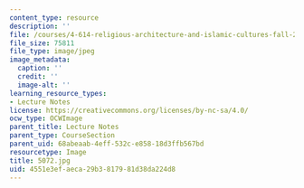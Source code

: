 ```yaml
---
content_type: resource
description: ''
file: /courses/4-614-religious-architecture-and-islamic-cultures-fall-2002/4551e3efaeca29b3817981d38da224d8_5072.jpg
file_size: 75811
file_type: image/jpeg
image_metadata:
  caption: ''
  credit: ''
  image-alt: ''
learning_resource_types:
- Lecture Notes
license: https://creativecommons.org/licenses/by-nc-sa/4.0/
ocw_type: OCWImage
parent_title: Lecture Notes
parent_type: CourseSection
parent_uid: 68abeaab-4eff-532c-e858-18d3ffb567bd
resourcetype: Image
title: 5072.jpg
uid: 4551e3ef-aeca-29b3-8179-81d38da224d8
---
```

